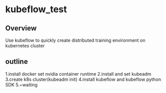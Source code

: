 # kubeflow_test
## Overview
Use kubeflow to quickly create distributed training environment on kubernetes cluster
## outline
1.install docker set nvidia container runtime
2.install and set kubeadm
3.create k8s cluster(kubeadm init)
4.install kubeflow and kubeflow python SDK
5.~waiting






